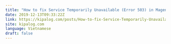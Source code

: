 ```yaml
---
title: "How to fix Service Temporarily Unavailable (Error 503) in Magento"
date: 2019-12-13T09:33:22Z
link: https://kipalog.com/posts/How-to-fix-Service-Temporarily-Unavailable--Error-503--in-Magento?utm_medium=RSS&utm_source=news.12bit.vn
site: kipalog.com
language: Vietnamese
draft: false
---
```

